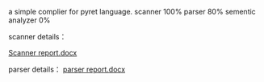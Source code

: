 a simple complier for pyret language.
scanner 100%
parser 80%
sementic analyzer 0%

scanner details：

[Scanner report.docx](https://github.com/0NPNM0/pyret_compiler_C/files/14331822/Scanner.report.docx)

parser details：
[parser report.docx](https://github.com/0NPNM0/pyret_compiler_C/files/14331832/parser.report.docx)
